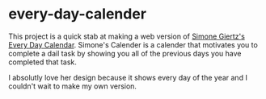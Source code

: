 # every-day-calender

This project is a quick stab at making a web version of [Simone Giertz's Every Day Calendar](https://www.kickstarter.com/projects/simonegiertz/the-every-day-calendar).  Simone's Calender is a calender that motivates you to complete a dail task by showing you all of the previous days you have completed that task.

I absolutly love her design because it shows every day of the year and I couldn't wait to make my own version.
